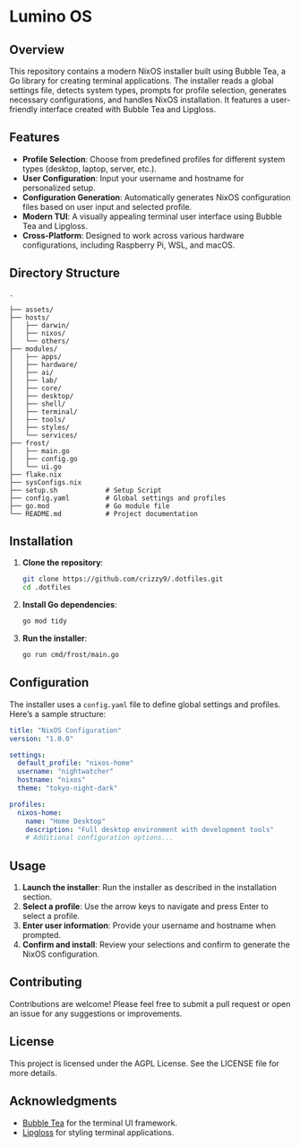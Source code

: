 # Lumino OS

## Overview

This repository contains a modern NixOS installer built using Bubble Tea, a Go library for creating terminal applications. The installer reads a global settings file, detects system types, prompts for profile selection, generates necessary configurations, and handles NixOS installation. It features a user-friendly interface created with Bubble Tea and Lipgloss.

## Features

- **Profile Selection**: Choose from predefined profiles for different system types (desktop, laptop, server, etc.).
- **User Configuration**: Input your username and hostname for personalized setup.
- **Configuration Generation**: Automatically generates NixOS configuration files based on user input and selected profile.
- **Modern TUI**: A visually appealing terminal user interface using Bubble Tea and Lipgloss.
- **Cross-Platform**: Designed to work across various hardware configurations, including Raspberry Pi, WSL, and macOS.

## Directory Structure

```tree
.

├── assets/
├── hosts/
│   ├── darwin/
│   ├── nixos/
│   └── others/
├── modules/
│   ├── apps/
│   ├── hardware/
│   ├── ai/
│   ├── lab/
│   ├── core/
│   ├── desktop/
│   ├── shell/
│   ├── terminal/
│   ├── tools/
│   ├── styles/
│   └── services/
├── frost/
│   ├── main.go
│   ├── config.go
│   └── ui.go
├── flake.nix
├── sysConfigs.nix
├── setup.sh            # Setup Script
├── config.yaml         # Global settings and profiles
├── go.mod              # Go module file
└── README.md           # Project documentation
```

## Installation

1. **Clone the repository**:

   ```bash
   git clone https://github.com/crizzy9/.dotfiles.git
   cd .dotfiles
   ```

2. **Install Go dependencies**:

   ```bash
   go mod tidy
   ```

3. **Run the installer**:
   ```bash
   go run cmd/frost/main.go
   ```

## Configuration

The installer uses a `config.yaml` file to define global settings and profiles. Here’s a sample structure:

```yaml
title: "NixOS Configuration"
version: "1.0.0"

settings:
  default_profile: "nixos-home"
  username: "nightwatcher"
  hostname: "nixos"
  theme: "tokyo-night-dark"

profiles:
  nixos-home:
    name: "Home Desktop"
    description: "Full desktop environment with development tools"
    # Additional configuration options...
```

## Usage

1. **Launch the installer**: Run the installer as described in the installation section.
2. **Select a profile**: Use the arrow keys to navigate and press Enter to select a profile.
3. **Enter user information**: Provide your username and hostname when prompted.
4. **Confirm and install**: Review your selections and confirm to generate the NixOS configuration.

## Contributing

Contributions are welcome! Please feel free to submit a pull request or open an issue for any suggestions or improvements.

## License

This project is licensed under the AGPL License. See the LICENSE file for more details.

## Acknowledgments

- [Bubble Tea](https://github.com/charmbracelet/bubbletea) for the terminal UI framework.
- [Lipgloss](https://github.com/charmbracelet/lipgloss) for styling terminal applications.
